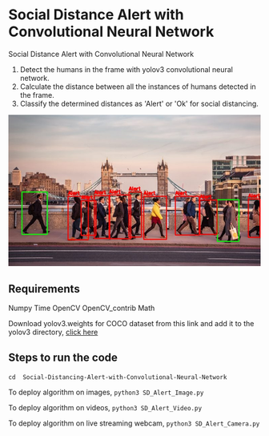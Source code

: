 # Social Distance Alert with Convolutional Neural Network
Social Distance Alert with Convolutional Neural Network
1. Detect the humans in the frame with yolov3 convolutional neural network.
2. Calculate the distance between all the instances of humans detected in the frame.
3. Classify the determined distances as 'Alert' or 'Ok' for social distancing.

![](output.jpg)

## Requirements
Numpy
Time
OpenCV
OpenCV_contrib
Math

Download yolov3.weights for COCO dataset from this link and add it to the yolov3 directory,
[click here](https://pjreddie.com/darknet/yolo/)

## Steps to run the code

`cd  Social-Distancing-Alert-with-Convolutional-Neural-Network`

To deploy algorithm on images,
`python3 SD_Alert_Image.py`

To deploy algorithm on videos,
`python3 SD_Alert_Video.py`

To deploy algorithm on live streaming webcam,
`python3 SD_Alert_Camera.py`
